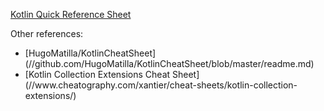 [Kotlin Quick Reference Sheet
](//htmlpreview.github.io/?https://github.com/karmakaze/kotlin-quickref/blob/master/index.html)

<p>Other references:</p>
<ul>
<li>[HugoMatilla/KotlinCheatSheet](//github.com/HugoMatilla/KotlinCheatSheet/blob/master/readme.md)</li>
<li>[Kotlin Collection Extensions Cheat Sheet](//www.cheatography.com/xantier/cheat-sheets/kotlin-collection-extensions/)</li>
</ul>
